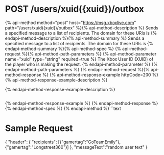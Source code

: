 # POST /users/xuid({xuid})/outbox

{% api-method method="post" host="https://msg.xboxlive.com" path="/users/xuid({xuid})/outbox" %}{% api-method-description %}
Sends a specified message to a list of recipients. The domain for these URIs is 
{% endapi-method-description %}{% api-method-summary %}
Sends a specified message to a list of recipients. The domain for these URIs is 
{% endapi-method-summary %}{% api-method-spec %}
{% api-method-request %}{% api-method-path-parameters %}
{% api-method-parameter name="xuid" type="string" required=true %}
The Xbox User ID (XUID) of the player who is making the request.
{% endapi-method-parameter %}
{% endapi-method-path-parameters %}
{% endapi-method-request %}{% api-method-response %}
{% api-method-response-example httpCode=200 %}
{% api-method-response-example-description %}

{% endapi-method-response-example-description %}

```text

```
{% endapi-method-response-example %}
{% endapi-method-response %}{% endapi-method-spec %}
{% endapi-method %}```text
# Sample Request

{
          "header":
          {
            "recipients":
            [{"gamertag":"GoTeamEmily"},
            {"gamertag":"Longstreet360"}]
          },
          "messageText":"random user text"
        }

```